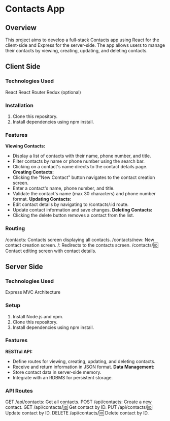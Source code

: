 # Contacts App

## Overview

This project aims to develop a full-stack Contacts app using React for the client-side and Express for the server-side. The app allows users to manage their contacts by viewing, creating, updating, and deleting contacts.

## Client Side

### Technologies Used

React
React Router
Redux (optional)

### Installation

1. Clone this repository.
2. Install dependencies using npm install.

### Features

**Viewing Contacts:**
  - Display a list of contacts with their name, phone number, and title.
  - Filter contacts by name or phone number using the search bar.
  - Clicking on a contact's name directs to the contact details page.
**Creating Contacts:**
  - Clicking the "New Contact" button navigates to the contact creation screen.
  - Enter a contact's name, phone number, and title.
  - Validate the contact's name (max 30 characters) and phone number format.
**Updating Contacts:**
  - Edit contact details by navigating to /contacts/:id route.
  - Update contact information and save changes.
**Deleting Contacts:**
  - Clicking the delete button removes a contact from the list.

### Routing

/contacts: Contacts screen displaying all contacts.
/contacts/new: New contact creation screen.
/: Redirects to the contacts screen.
/contacts/:id: Contact editing screen with contact details.

## Server Side

### Technologies Used

Express
MVC Architecture

### Setup

1. Install Node.js and npm.
2. Clone this repository.
3. Install dependencies using npm install.

### Features

**RESTful API:**
  - Define routes for viewing, creating, updating, and deleting contacts.
  - Receive and return information in JSON format.
**Data Management:**
  - Store contact data in server-side memory.
  - Integrate with an RDBMS for persistent storage.

### API Routes

GET /api/contacts: Get all contacts.
POST /api/contacts: Create a new contact.
GET /api/contacts/:id: Get contact by ID.
PUT /api/contacts/:id: Update contact by ID.
DELETE /api/contacts/:id: Delete contact by ID.
